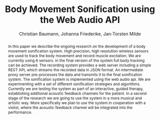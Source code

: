 --- 
  title: "Body Movement Sonification using the Web Audio API" 
  abstract: "In this paper we describe the ongoing research on the development of a body movement sonification system. High precision, high resolution wireless sensors are used to track the body movement and record muscle excitation. We are currently using 6 sensors. In the final version of the system full body tracking can be achieved. The recording system provides a web server including a simple REST API, which streams the recorded data in JSON format. An intermediate proxy server pre-processes the data and transmits it to the final sonification system. The sonification system is implemented using the web audio api. We are experimenting with a set of different sonification strategies and algorithms. Currently we are testing the system as part of an interactive, guided therapy, establishing additional acoustic feedback channels for the patient. In a second stage of the research we are going to use the system in a more musical and artistic way. More specifically we plan to use the system in cooperation with a violist, where the acoustic feedback channel will be integrated into the performance." 
  address: "Berlin" 
  author: "Christian Baumann, Johanna Friederike, Jan-Torsten Milde" 
  booktitle: "Proceedings of the International Web Audio Conference" 
  editor: "Jan Monschke, Christoph Guttandin, Norbert Schnell, Thomas Jenkinson, Jack Schaedler" 
  month: "Proceedings of the International Web Audio Conference"
  pages: "5--8" 
  publisher: "TU Berlin" 
  series: "WAC '18"
  type: "Paper"  
  year: "2018" 
  id: "2018_5" 
  tags: year2018
  media: none 
  pdflink: /_data/papers/pdf/2018/2018_5.pdf
  ISSN: 2663-5844
---